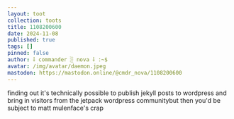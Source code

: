```yaml
---
layout: toot
collection: toots
title: 1108200600
date: 2024-11-08
published: true
tags: []
pinned: false
author: ⸸ commander ░ nova ⸸ :~$
avatar: /img/avatar/daemon.jpeg
mastodon: https://mastodon.online/@cmdr_nova/1108200600
---
```


finding out it's technically possible to publish jekyll posts to wordpress and bring in visitors from the jetpack wordpress communitybut then you'd be subject to matt mulenface's crap
